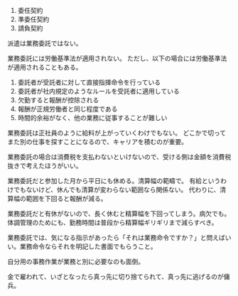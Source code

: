 1. 委任契約
2. 準委任契約
3. 請負契約

派遣は業務委託ではない。

業務委託には労働基準法が適用されない。
ただし、以下の場合には労働基準法が適用されることもある。

1. 委託者が受託者に対して直接指揮命令を行っている
2. 委託者が社内規定のようなルールを受託者に適用している
3. 欠勤すると報酬が控除される
4. 報酬が正規労働者と同じ程度である
5. 時間的余裕がなく、他の業務に従事することが難しい

業務委託は正社員のように給料が上がっていくわけでもない。
どこかで切ってまた別の仕事を探すことになるので、キャリアを積むのが重要。

業務委託の場合は消費税を支払わないといけないので、受ける側は金額を消費税抜きで考えたほうがいい。

業務委託だと参加した月から平日にも休める。清算幅の範疇で。
有給というわけでもないけど、休んでも清算が変わらない範囲なら関係ない。
代わりに、清算幅の範囲を下回ると報酬が減る。

業務委託だと有休がないので、長く休むと精算幅を下回ってしまう。病欠でも。
体調管理のためにも、勤務時間は普段から精算幅ギリギリまで減らすべき。

業務委託では、気になる指示があったら「それは業務命令ですか？」と問えばいい。業務命令ならそれを明記した書面でもらうこと。

自分用の事務作業が業務と別に必要なのも面倒。

金で雇われて、いざとなったら真っ先に切り捨てられて、真っ先に逃げるのが傭兵。
